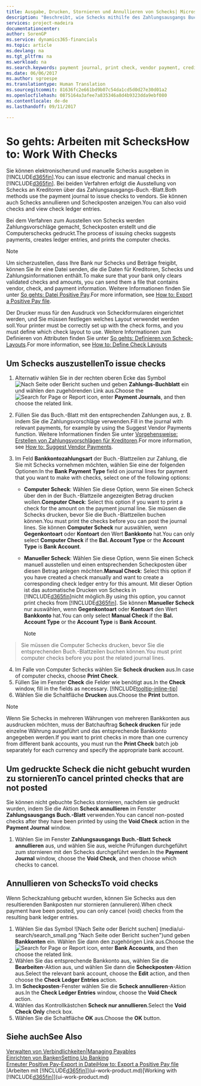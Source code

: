 ```yaml
---
title: Ausgabe, Drucken, Stornieren und Annullieren von Schecks| Microsoft Docs
description: "Beschreibt, wie Schecks mithilfe des Zahlungsausgangs Buch.-Blattes, ausgegeben, gedruckt oder annulliert werden oder wie Check-Sachposteneinträge in Financials angezeigt werden."
services: project-madeira
documentationcenter: 
author: SorenGP
ms.service: dynamics365-financials
ms.topic: article
ms.devlang: na
ms.tgt_pltfrm: na
ms.workload: na
ms.search.keywords: payment journal, print check, vendor payment, creditor, debt, balance due, AP
ms.date: 06/06/2017
ms.author: sgroespe
ms.translationtype: Human Translation
ms.sourcegitcommit: 81636fc2e661bd9b07c54da1cd5d0d27e30d01a2
ms.openlocfilehash: 0875164a3afee7a835346a8d4b9323dda9ebf080
ms.contentlocale: de-de
ms.lasthandoff: 09/11/2017

---
```

# <a name="how-to-work-with-checks"></a><span data-ttu-id="12ec4-103">So gehts: Arbeiten mit Schecks</span><span class="sxs-lookup"><span data-stu-id="12ec4-103">How to: Work With Checks</span></span>
<span data-ttu-id="12ec4-104">Sie können elektronischerund und manuelle Schecks ausgeben in [!INCLUDE[d365fin](includes/d365fin_md.md)].</span><span class="sxs-lookup"><span data-stu-id="12ec4-104">You can issue electronic and manual checks in [!INCLUDE[d365fin](includes/d365fin_md.md)].</span></span> <span data-ttu-id="12ec4-105">Bei beiden Verfahren erfolgt die Ausstellung von Schecks an Kreditoren über das Zahlungsausgangs-Buch.-Blatt.</span><span class="sxs-lookup"><span data-stu-id="12ec4-105">Both methods use the payment journal to issue checks to vendors.</span></span> <span data-ttu-id="12ec4-106">Sie können auch Schecks annullieren und Scheckposten anzeigen.</span><span class="sxs-lookup"><span data-stu-id="12ec4-106">You can also void checks and view check ledger entries.</span></span>

<span data-ttu-id="12ec4-107">Bei dem Verfahren zum Ausstellen von Schecks werden Zahlungsvorschläge gemacht, Scheckposten erstellt und die Computerschecks gedruckt.</span><span class="sxs-lookup"><span data-stu-id="12ec4-107">The process of issuing checks suggests payments, creates ledger entries, and prints the computer checks.</span></span>

> [!NOTE]  
>   <span data-ttu-id="12ec4-108">Um sicherzustellen, dass Ihre Bank nur Schecks und Beträge freigibt, können Sie ihr eine Datei senden, die die Daten für Kreditoren, Schecks und Zahlungsinformationen enthält.</span><span class="sxs-lookup"><span data-stu-id="12ec4-108">To make sure that your bank only clears validated checks and amounts, you can send them a file that contains vendor, check, and payment information.</span></span> <span data-ttu-id="12ec4-109">Weitere Informationen finden Sie unter [So gehts: Datei Positive Pay](finance-how-positive-pay.md).</span><span class="sxs-lookup"><span data-stu-id="12ec4-109">For more information, see [How to: Export a Positive Pay file](finance-how-positive-pay.md).</span></span>

<span data-ttu-id="12ec4-110">Der Drucker muss für den Ausdruck von Scheckformularen eingerichtet werden, und Sie müssen festlegen welches Layout verwendet werden soll.</span><span class="sxs-lookup"><span data-stu-id="12ec4-110">Your printer must be correctly set up with the check forms, and you must define which check layout to use.</span></span> <span data-ttu-id="12ec4-111">Weitere Informationen zum Definieren von Attributen finden Sie unter [So gehts: Definieren von Scheck-Layouts](finance-how-define-check-layouts.md).</span><span class="sxs-lookup"><span data-stu-id="12ec4-111">For more information, see [How to: Define Check Layouts](finance-how-define-check-layouts.md)</span></span>

## <a name="to-issue-checks"></a><span data-ttu-id="12ec4-112">Um Schecks auszustellen</span><span class="sxs-lookup"><span data-stu-id="12ec4-112">To issue checks</span></span>
1. <span data-ttu-id="12ec4-113">Alternativ wählen Sie in der rechten oberen Ecke das Symbol ![Nach Seite oder Bericht suchen](media/ui-search/search_small.png "Nach Seite oder Bericht suchen") und geben **Zahlungs-Buchblatt** ein und wählen den zugehörenden Link aus.</span><span class="sxs-lookup"><span data-stu-id="12ec4-113">Choose the ![Search for Page or Report](media/ui-search/search_small.png "Search for Page or Report icon") icon, enter **Payment Journals**, and then choose the related link.</span></span>
2. <span data-ttu-id="12ec4-114">Füllen Sie das Buch.-Blatt mit den entsprechenden Zahlungen aus, z. B. indem Sie die Zahlungsvorschläge verwenden.</span><span class="sxs-lookup"><span data-stu-id="12ec4-114">Fill in the journal with relevant payments, for example by using the Suggest Vendor Payments function.</span></span> <span data-ttu-id="12ec4-115">Weitere Informationen finden Sie unter [Vorgehensweise: Erstellen von Zahlungsvorschlägen für Kreditoren](payables-how-suggest-vendor-payments.md).</span><span class="sxs-lookup"><span data-stu-id="12ec4-115">For more information, see [How to: Suggest Vendor Payments](payables-how-suggest-vendor-payments.md).</span></span>
3. <span data-ttu-id="12ec4-116">Im Feld **Bankkontozahlungsart** der Buch.-Blattzeilen zur Zahlung, die Sie mit Schecks vornehmen möchten, wählen Sie eine der folgenden Optionen:</span><span class="sxs-lookup"><span data-stu-id="12ec4-116">In the **Bank Payment Type** field on journal lines for payment that you want to make with checks, select one of the following options:</span></span>

   * <span data-ttu-id="12ec4-117">**Computer Scheck**: Wählen Sie diese Option, wenn Sie einen Scheck über den in der Buch.-Blattzeile angezeigten Betrag drucken wollen.</span><span class="sxs-lookup"><span data-stu-id="12ec4-117">**Computer Check**: Select this option if you want to print a check for the amount on the payment journal line.</span></span> <span data-ttu-id="12ec4-118">Sie müssen die Schecks drucken, bevor Sie die Buch.-Blattzeilen buchen können.</span><span class="sxs-lookup"><span data-stu-id="12ec4-118">You must print the checks before you can post the journal lines.</span></span> <span data-ttu-id="12ec4-119">Sie können **Computer Scheck** nur auswählen, wenn **Gegenkontoart** oder **Kontoart** den Wert **Bankkonto** hat.</span><span class="sxs-lookup"><span data-stu-id="12ec4-119">You can only select **Computer Check** if the **Bal. Account Type** or the **Account Type** is **Bank Account**.</span></span>
   * <span data-ttu-id="12ec4-120">**Manueller Scheck**: Wählen Sie diese Option, wenn Sie einen Scheck manuell ausstellen und einen entsprechenden Scheckposten über diesen Betrag anlegen möchten.</span><span class="sxs-lookup"><span data-stu-id="12ec4-120">**Manual Check**: Select this option if you have created a check manually and want to create a corresponding check ledger entry for this amount.</span></span> <span data-ttu-id="12ec4-121">Mit dieser Option ist das automatische Drucken von Schecks in [!INCLUDE[d365fin](includes/d365fin_md.md)]nicht möglich.</span><span class="sxs-lookup"><span data-stu-id="12ec4-121">By using this option, you cannot print checks from [!INCLUDE[d365fin](includes/d365fin_md.md)].</span></span> <span data-ttu-id="12ec4-122">Sie können **Manueller Scheck** nur auswählen, wenn **Gegenkontoart** oder **Kontoart** den Wert **Bankkonto** hat.</span><span class="sxs-lookup"><span data-stu-id="12ec4-122">You can only select **Manual Check** if the **Bal. Account Type** or the **Account Type** is **Bank Account**.</span></span>

     > [!NOTE]  
>   <span data-ttu-id="12ec4-123">Sie müssen die Computer Schecks drucken, bevor Sie die entsprechenden Buch.-Blattzeilen buchen können.</span><span class="sxs-lookup"><span data-stu-id="12ec4-123">You must print computer checks before you post the related journal lines.</span></span>
4. <span data-ttu-id="12ec4-124">Im Falle von Computer Schecks wählen Sie **Scheck drucken** aus.</span><span class="sxs-lookup"><span data-stu-id="12ec4-124">In case of computer checks, choose **Print Check**.</span></span>
5. <span data-ttu-id="12ec4-125">Füllen Sie im Fenster **Check** die Felder wie benötigt aus.</span><span class="sxs-lookup"><span data-stu-id="12ec4-125">In the **Check** window, fill in the fields as necessary.</span></span> [!INCLUDE[tooltip-inline-tip](includes/tooltip-inline-tip_md.md)]
6. <span data-ttu-id="12ec4-126">Wählen Sie die Schaltfläche **Drucken** aus.</span><span class="sxs-lookup"><span data-stu-id="12ec4-126">Choose the **Print** button.</span></span>

> [!NOTE]  
>   <span data-ttu-id="12ec4-127">Wenn Sie Schecks in mehreren Währungen von mehreren Bankkonten aus ausdrucken möchten, muss der Batchauftrag **Scheck drucken** für jede einzelne Währung ausgeführt und das entsprechende Bankkonto angegeben werden.</span><span class="sxs-lookup"><span data-stu-id="12ec4-127">If you want to print checks in more than one currency from different bank accounts, you must run the **Print Check** batch job separately for each currency and specify the appropriate bank account.</span></span>

## <a name="to-cancel-printed-checks-that-are-not-posted"></a><span data-ttu-id="12ec4-128">Um gedruckte Scheck die nicht gebucht wurden zu stornieren</span><span class="sxs-lookup"><span data-stu-id="12ec4-128">To cancel printed checks that are not posted</span></span>
<span data-ttu-id="12ec4-129">Sie können nicht gebuchte Schecks stornieren, nachdem sie gedruckt wurden, indem Sie die Aktion **Scheck annullieren** im Fenster **Zahlungsausgangs Buch.-Blatt** verwenden.</span><span class="sxs-lookup"><span data-stu-id="12ec4-129">You can cancel non-posted checks after they have been printed by using the **Void Check** action in the **Payment Journal** window.</span></span>

1. <span data-ttu-id="12ec4-130">Wählen Sie im Fenster **Zahlungsausgangs Buch.-Blatt** **Scheck annullieren** aus, und wählen Sie aus, welche Prüfungen durchgeführt zum stornieren mit den Schecks durchgeführt werden.</span><span class="sxs-lookup"><span data-stu-id="12ec4-130">In the **Payment Journal** window, choose the **Void Check**, and then choose which checks to cancel.</span></span>

## <a name="to-void-checks"></a><span data-ttu-id="12ec4-131">Annullieren von Schecks</span><span class="sxs-lookup"><span data-stu-id="12ec4-131">To void checks</span></span>
<span data-ttu-id="12ec4-132">Wenn Scheckzahlung gebucht wurden, können Sie Schecks aus den resultierenden Bankposten nur stornieren (annulieren).</span><span class="sxs-lookup"><span data-stu-id="12ec4-132">When check payment have been posted, you can only cancel (void) checks from the resulting bank ledger entries.</span></span>

1. <span data-ttu-id="12ec4-133">Wählen Sie das Symbol ![Nach Seite oder Bericht suchen] (media/ui-search/search_small.png "Nach Seite oder Bericht suchen")und geben **Bankkonten** ein. Wählen Sie dann den zugehörigen Link aus.</span><span class="sxs-lookup"><span data-stu-id="12ec4-133">Choose the ![Search for Page or Report](media/ui-search/search_small.png "Search for Page or Report icon") icon, enter **Bank Accounts**, and then choose the related link.</span></span>
2. <span data-ttu-id="12ec4-134">Wählen Sie das entsprechende Bankkonto aus, wählen Sie die **Bearbeiten**-Aktion aus, und wählen Sie dann die **Scheckposten**-Aktion aus.</span><span class="sxs-lookup"><span data-stu-id="12ec4-134">Select the relevant bank account, choose the **Edit** action, and then choose the **Check Ledger Entries** action.</span></span>
3. <span data-ttu-id="12ec4-135">Im **Scheckposten**-Fenster wählen Sie die **Scheck annullieren**-Aktion aus.</span><span class="sxs-lookup"><span data-stu-id="12ec4-135">In the **Check Ledger Entries** window, choose the **Void Check** action.</span></span>
4. <span data-ttu-id="12ec4-136">Wählen das Kontrollkästchen **Scheck nur annullieren**.</span><span class="sxs-lookup"><span data-stu-id="12ec4-136">Select the **Void Check Only** check box.</span></span>
5. <span data-ttu-id="12ec4-137">Wählen Sie die Schaltfläche **OK** aus.</span><span class="sxs-lookup"><span data-stu-id="12ec4-137">Choose the **OK** button.</span></span>

## <a name="see-also"></a><span data-ttu-id="12ec4-138">Siehe auch</span><span class="sxs-lookup"><span data-stu-id="12ec4-138">See Also</span></span>
[<span data-ttu-id="12ec4-139">Verwalten von Verbindlichkeiten|</span><span class="sxs-lookup"><span data-stu-id="12ec4-139">Managing Payables</span></span>](payables-manage-payables.md)  
[<span data-ttu-id="12ec4-140">Einrichten von Banken</span><span class="sxs-lookup"><span data-stu-id="12ec4-140">Setting Up Banking</span></span>](bank-setup-banking.md)  
[<span data-ttu-id="12ec4-141">Erneuter Positive Pay-Export in Datei</span><span class="sxs-lookup"><span data-stu-id="12ec4-141">How to: Export a Positive Pay file</span></span>](finance-how-positive-pay.md)  
<span data-ttu-id="12ec4-142">[Arbeiten mit [!INCLUDE[d365fin](includes/d365fin_md.md)]](ui-work-product.md)</span><span class="sxs-lookup"><span data-stu-id="12ec4-142">[Working with [!INCLUDE[d365fin](includes/d365fin_md.md)]](ui-work-product.md)</span></span>  

